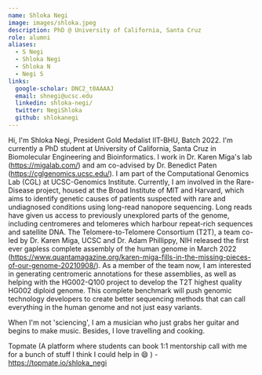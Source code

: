 ```yaml
---
name: Shloka Negi
image: images/shloka.jpeg
description: PhD @ University of California, Santa Cruz
role: alumni
aliases:
  - S Negi
  - Shloka Negi
  - Shloka N
  - Negi S
links:
  google-scholar: DNC2_t0AAAAJ
  email: shnegi@ucsc.edu
  linkedin: shloka-negi/
  twitter: NegiShloka
  github: shlokanegi
---
```


Hi, I'm Shloka Negi, President Gold Medalist IIT-BHU, Batch 2022. I'm currently a PhD student at University of California, Santa Cruz in Biomolecular Engineering and Bioinformatics. I work in Dr. Karen Miga's lab (https://migalab.com/) and am co-advised by Dr. Benedict Paten (https://cglgenomics.ucsc.edu/). I am part of the Computational Genomics Lab (CGL) at UCSC-Genomics Institute. Currently, I am involved in the Rare-Disease project, housed at the Broad Institute of MIT and Harvard, which aims to identify genetic causes of patients suspected with rare and undiagnosed conditions using long-read nanopore sequencing. Long reads have given us access to previously unexplored parts of the genome, including centromeres and telomeres which harbour repeat-rich sequences and satellite DNA. The Telomere-to-Telomere Consortium (T2T), a team co-led by Dr. Karen Miga, UCSC and Dr. Adam Phillippy, NIH released the first ever gapless complete assembly of the human genome in March 2022 (https://www.quantamagazine.org/karen-miga-fills-in-the-missing-pieces-of-our-genome-20210908/). As a member of the team now, I am interested in generating centromeric annotations for these assemblies, as well as helping with the HG002-Q100 project to develop the T2T highest quality HG002 diploid genome. This complete benchmark will push genomic technology developers to create better sequencing methods that can call everything in the human genome and not just easy variants.

When I'm not 'sciencing', I am a musician who just grabs her guitar and begins to make music. Besides, I love travelling and cooking.

Topmate (A platform where students can book 1:1 mentorship call with me for a bunch of stuff I think I could help in 😄 ) - https://topmate.io/shloka_negi

